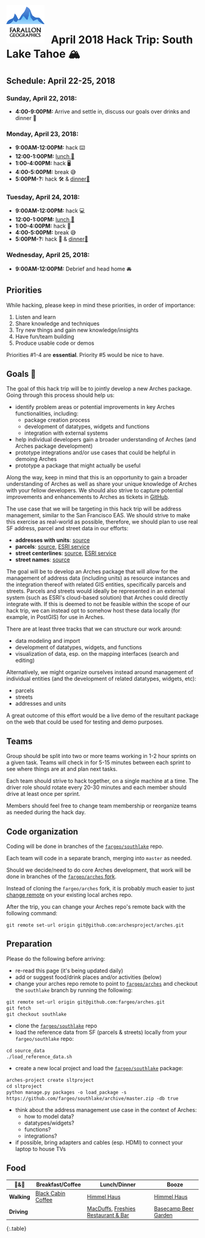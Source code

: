 # <img src="img/fargeo.png" style="width: 100px; margin-right:10px;"/> April 2018 Hack Trip: South Lake Tahoe 🏔

## Schedule: April 22-25, 2018

### Sunday, April 22, 2018:
- **4:00-9:00PM:** Arrive and settle in, discuss our goals over drinks and dinner 🍺

### Monday, April 23, 2018:
- **9:00AM-12:00PM:** hack ⌨️
- **12:00-1:00PM:** [lunch 🍴](#food)
- **1:00-4:00PM:** hack 🖥
- **4:00-5:00PM:** break 😅
- **5:00PM-?:** hack 🛠 & [dinner🍴](#food)

### Tuesday, April 24, 2018:
- **9:00AM-12:00PM:** hack 💻
- **12:00-1:00PM:** [lunch 🍴](#food)
- **1:00-4:00PM:** hack 📱
- **4:00-5:00PM:** break 😅
- **5:00PM-?:** hack 🤘 & [dinner🍴](#food)

### Wednesday, April 25, 2018:
- **9:00AM-12:00PM:** Debrief and head home 🚘

## Priorities

While hacking, please keep in mind these priorities, in order of importance:

1. Listen and learn
2. Share knowledge and techniques
3. Try new things and gain new knowledge/insights
4. Have fun/team building
5. Produce usable code or demos

Priorities #1-4 are **essential**.  Priority #5 would be nice to have.

## Goals 💯

The goal of this hack trip will be to jointly develop a new Arches package.  Going through this process should help us:
- identify problem areas or potential improvements in key Arches functionalities, including:
	- package creation process
	- development of datatypes, widgets and functions
	- integration with external systems
- help individual developers gain a broader understanding of Arches (and Arches package development)
- prototype integrations and/or use cases that could be helpful in demoing Arches
- prototype a package that might actually be useful

Along the way, keep in mind that this is an opportunity to gain a broader understanding of Arches as well as share your unique knowledge of Arches with your fellow developers.  We should also strive to capture potential improvements and enhancements to Arches as tickets in [GitHub](https://github.com/archesproject/arches).

The use case that we will be targeting in this hack trip will be address management, similar to the San Francisco EAS.  We should strive to make this exercise as real-world as possible, therefore, we should plan to use real SF address, parcel and street data in our efforts:

- **addresses with units**: [source](https://data.sfgov.org/Geographic-Locations-and-Boundaries/Addresses-with-Units-Enterprise-Addressing-System-/dxjs-vqsy)
- **parcels**: [source](https://data.sfgov.org/Geographic-Locations-and-Boundaries/Recorded-Parcel-Geography-with-Transaction-Date-Hi/3iun-6we5), [ESRI service](https://services8.arcgis.com/jXmOK21AXdxcpkCM/arcgis/rest/services/San_Francisco_Parcels_20180416/FeatureServer/0?token=tTzVkJ7RPpZmqmlxc7xVBaORWK8vIKQenSkbmK13OnDfIHNKaNCIaH3i6Nz1AUbdnqkEsz8HuA-QqYrndP4yyqgov0NUgabK3lOO19erL-YYPtbIhEzahbSeQ0wPkJx1TH7RVL-gJ9m3iBsV9Affr0NczrLunSdj6rsa1Kg4QI8fTWpdgj0VCy7FaANWggjI6b7kDATtb43W9-hHxmndcjEU9S7lBzCfTty1b4GnAF3dmYhoh4ZBLC-XpsLetKEJ)
- **street centerlines**: [source](https://data.sfgov.org/Geographic-Locations-and-Boundaries/San-Francisco-Basemap-Street-Centerlines/7hfy-8sz8), [ESRI service](https://services8.arcgis.com/jXmOK21AXdxcpkCM/arcgis/rest/services/San_Francisco_Basemap_Street_Centerlines/FeatureServer/0?token=1eVJHuG13ctW2abP4MTfWdgbD0mrgiPZ6EvONk3YDAxIBScX36iwyTHGKklFTAVLxWaSXwhDbicB4en-6x_JYdanK5ZgYnX0C-qzDOnh6X4rcVVx1UoOhzs-xi2E2v00yagXR7NwhrPcl4e2KyEdQI_0_Zy_WGyIXsN-5g6MAPKvV3g-N4HYjDUounZUOcxZCdNBz6vmHd-KAFBZSfVEnSi_TFmYC1MaMGWP48lDZMZcqw183ciKwCB_Y9CMh-8U)
- **street names**: [source](https://data.sfgov.org/Geographic-Locations-and-Boundaries/Street-Names/6d9h-4u5v)

The goal will be to develop an Arches package that will allow for the management of address data (including units) as resource instances and the integration thereof with related GIS entities, specifically parcels and streets.  Parcels and streets would ideally be represented in an external system (such as ESRI's cloud-based solution) that Arches could directly integrate with.  If this is deemed to not be feasible within the scope of our hack trip, we can instead opt to somehow host these data locally (for example, in PostGIS) for use in Arches.

There are at least three tracks that we can structure our work around:
- data modeling and import
- development of datatypes, widgets, and functions
- visualization of data, esp. on the mapping interfaces (search and editing)

Alternatively, we might organize ourselves instead around management of individual entities (and the development of related datatypes, widgets, etc):
- parcels
- streets
- addresses and units

A great outcome of this effort would be a live demo of the resultant package on the web that could be used for testing and demo purposes.

## Teams

Group should be split into two or more teams working in 1-2 hour sprints on a given task. Teams will check in for 5-15 minutes between each sprint to see where things are at and plan next tasks.

Each team should strive to hack together, on a single machine at a time.  The driver role should rotate every 20-30 minutes and each member should drive at least once per sprint.

Members should feel free to change team membership or reorganize teams as needed during the hack day.

## Code organization

Coding will be done in branches of the [`fargeo/southlake`](https://github.com/fargeo/southlake) repo.

Each team will code in a separate branch, merging into `master` as needed.

Should we decide/need to do core Arches development, that work will be done in branches of the [`fargeo/arches` fork](https://github.com/fargeo/arches).

Instead of cloning the `fargeo/arches` fork, it is probably much easier to just [change remote](#preparation) on your existing local arches repo.

After the trip, you can change your Arches repo's remote back with the following command:
```
git remote set-url origin git@github.com:archesproject/arches.git
```

## Preparation

Please do the following before arriving:

- re-read this page (it's being updated daily)
- add or suggest food/drink places and/or activities (below)
- change your arches repo remote to point to [`fargeo/arches`](https://github.com/fargeo/arches) and checkout the `southlake` branch by running the following:
```
git remote set-url origin git@github.com:fargeo/arches.git
git fetch
git checkout southlake
```
- clone the [`fargeo/southlake`](https://github.com/fargeo/southlake) repo
- load the reference data from SF (parcels & streets) locally from your `fargeo/southlake` repo:
```
cd source_data
./load_reference_data.sh
```
- create a new local project and load the [`fargeo/southlake`](https://github.com/fargeo/southlake) package:
```
arches-project create sltproject
cd sltproject
python manage.py packages -o load_package -s https://github.com/fargeo/southlake/archive/master.zip -db true
```
- think about the address management use case in the context of Arches:
	- how to model data?
	- datatypes/widgets?
	- functions?
	- integrations?
- if possible, bring adapters and cables (esp. HDMI) to connect your laptop to house TVs 

## Food

🍴&🍻 | **Breakfast/Coffee** | **Lunch/Dinner** | **Booze**
--- | --- | --- | ---
**Walking** | [Black Cabin Coffee](http://www.blackcabincoffee.com/) | [Himmel Haus](https://www.himmelhausslt.com) | [Himmel Haus](https://www.himmelhausslt.com)
**Driving** |  | [MacDuffs](http://macduffspub.com), [Freshies Restaurant & Bar](http://freshiestahoe.com) | [Basecamp Beer Garden](https://www.yelp.com/biz/basecamp-beer-garden-south-lake-tahoe)
{:.table}
